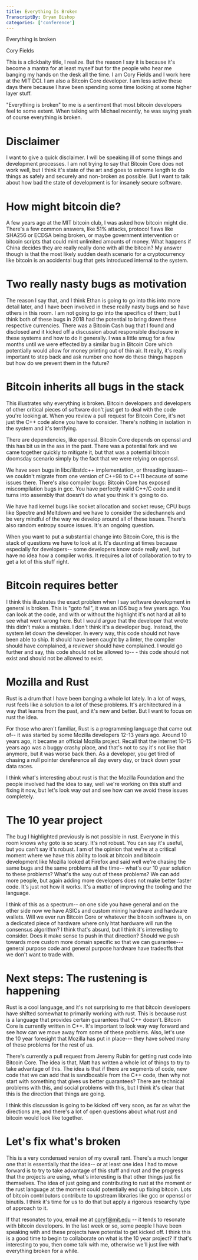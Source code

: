 ```yaml
---
title: Everything Is Broken
TranscriptBy: Bryan Bishop
categories: ['conference']
---
```


Everything is broken

Cory Fields

This is a clickbaity title, I realize. But the reason I say it is because it's become a mantra for at least myself but for the people who hear me banging my hands on the desk all the time. I am Cory Fields and I work here at the MIT DCI. I am also a Bitcoin Core developer. I am less active these days there because I have been spending some time looking at some higher layer stuff.

"Everything is broken" to me is a sentiment that most bitcoin developers feel to some extent. When talking with Michael recently, he was saying yeah of course everything is broken.

# Disclaimer

I want to give a quick disclaimer. I will be speaking ill of some things and development processes. I am not trying to say that Bitcoin Core does not work well, but I think it's state of the art and goes to extreme length to do things as safely and securely and non-broken as possible. But I want to talk about how bad the state of development is for insanely secure software.

# How might bitcoin die?

A few years ago at the MIT bitcoin club, I was asked how bitcoin might die. There's a few common answers, like 51% attacks, protocol flaws like SHA256 or ECDSA being broken, or maybe government intervention or bitcoin scripts that could mint unlimited amounts of money. What happens if China decides they are really really done with all the bitcoin? My answer though is that the most likely sudden death scenario for a cryptocurrency like bitcoin is an accidental bug that gets introduced internal to the system.

# Two really nasty bugs as motivation

The reason I say that, and I think Ethan is going to go into this into more detail later, and I have been involved in these really nasty bugs and so have others in this room. I am not going to go into the specifics of them; but I think both of these bugs in 2018 had the potential to bring down these respective currencies. There was a Bitcoin Cash bug that I found and disclosed and it kicked off a discussion about responsible disclosure in these systems and how to do it generally. I was a little smug for a few months until we were effected by a similar bug in Bitcoin Core which potentially would allow for money printing out of thin air. It really, it's really important to step back and ask number one how do these things happen but how do we prevent them in the future?

# Bitcoin inherits all bugs in the stack

This illustrates why everything is broken. Bitcoin developers and developers of other critical pieces of software don't just get to deal with the code you're looking at. When you review a pull request for Bitcoin Core, it's not just the C++ code alone you have to consider. There's nothing in isolation in the system and it's terrifying.

There are dependencies, like openssl. Bitcoin Core depends on openssl and this has bit us in the ass in the past. There was a potential fork and we came together quickly to mitigate it, but that was a potential bitcoin doomsday scenario simply by the fact that we were relying on openssl.

We have seen bugs in libc/libstdc++ implementation, or threading issues-- we couldn't migrate from one version of C++98 to C++11 because of some issues there. There's also compiler bugs: Bitcoin Core has exposed miscompilation bugs in gcc. You have perfectly valid C++/C code and it turns into assembly that doesn't do what you think it's going to do.

We have had kernel bugs like socket allocation and socket reuse; CPU bugs like Spectre and Meltdown and we have to consider the sidechannels and be very mindful of the way we develop around all of these issues. There's also random entropy source issues. It's an ongoing question.

When you want to put a substantial change into Bitcoin Core, this is the stack of questions we have to look at it. It's daunting at times because especially for developers-- some developers know code really well, but have no idea how a compiler works. It requires a lot of collaboration to try to get a lot of this stuff right.

# Bitcoin requires better

I think this illustrates the exact problem when I say software development in general is broken. This is "goto fail", it was an iOS bug a few years ago. You can look at the code, and with or without the highlight it's not hard at all to see what went wrong here. But I would argue that the developer that wrote this didn't make a mistake. I don't think it's a developer bug. Instead, the system let down the developer. In every way, this code should not have been able to ship. It should have been caught by  a linter, the compiler should have complained, a reviewer should have complained. I would go further and say, this code should not be allowed to-- - this code should not exist and should not be allowed to exist.

# Mozilla and Rust

Rust is a drum that I have been banging a whole lot lately. In a lot of ways, rust feels like a solution to a lot of these problems. It's architectured in a way that learns from the past, and it's new and better. But I want to focus on rust the idea.

For those who aren't familiar, Rust is a programming language that came out of-- it was started by some Mozilla developers 12-13 years ago. Around 10 years ago, it became an official Mozilla project. Recall that the internet 10-15 years ago was a buggy crashy place, and that's not to say it's not like that anymore, but it was worse back then. As a developer, you get tired of chasing a null pointer dereference all day every day, or track down your data races.

I think what's interesting about rust is that the Mozilla Foundation and the people involved had the idea to say, well we're working on this stuff and fixing it now, but let's look way out and see how can we avoid these issues completely.

# The 10 year project

The bug I highlighted previously is not possible in rust. Everyone in this room knows why goto is so scary. It's not robust. You can say it's useful, but you can't say it's robust. I am of the opinion that we're at a critical moment where we have this ability to look at bitcoin and bitcoin development like Mozilla looked at Firefox and said well we're chasing the same bugs and the same problems all the time-- what's our 10 year solution to these problems? What's the way out of these problems? We can add more people, but again adding more developers does not make better faster code. It's just not how it works. It's a matter of improving the tooling and the language.

I think of this as a spectrum-- on one side you have general and on the other side now we have ASICs and custom mining hardware and hardware wallets. Will we ever run Bitcoin Core or whatever the bitcoin software is, on a dedicated piece of hardware where only htat hardware will run the consensus algorithm? I think that's absurd, but I think it's interesting to consider. Does it make sense to push in that direction? Should we push towards more custom more domain specific so that we can guarantee--- general purpose code and general purpose hardware have tradeoffs that we don't want to trade with.

# Next steps: The rustening is happening

Rust is a cool language, and it's not surprising to me that bitcoin developers have shifted somewhat to primarily working with rust. This is because rust is a language that provides certain guarantees that C++ doesn't. Bitcoin Core is currently written in C++. It's important to look way way forward and see how can we move away from some of these problems. Also, let's use the 10 year foresight that Mozilla has put in place--- they have solved many of these problems for the rest of us.

There's currently a pull request from Jeremy Rubin for getting rust code into Bitcoin Core. The idea is that, Matt has written a whole lot of things to try to take advantage of this. The idea is that if there are segments of code, new code that we can add that is sandboxable from the C++ code, then why not start with something that gives us better guarantees? There are technical problems with this, and social problems with this, but I think it's clear that this is the direction that things are going.

I think this discussion is going to be kicked off very soon, as far as what the directions are, and there's a lot of open questions about what rust and bitcoin would look like together.

# Let's fix what's broken

This is a very condensed version of my overall rant. There's a much longer one that is essentially that the idea-- or at least one idea I had to move forward is to try to take advantage of this stuff and rust and the progress that the projects are using, what's interesting is that other things just fix themselves. The idea of just going and contributing to rust at the moment or the rust language at the moment could potentially end up fixing bitcoin. Lots of bitcoin contributors contribute to upstream libraries like gcc or openssl or binutils. I think it's time for us to do that but apply a rigorous researchy type of approach to it.

If that resonates to you, email me at coryf@mit.edu -- it tends to resonate with bitcoin developers. In the last week or so, some people I have been speaking with and these projects have potential to get kicked off. I think this is a good time to begin to collaborate on what is the 10 year project? If that's interesting to you, then come talk with me, otherwise we'll just live with everything broken for a while.

